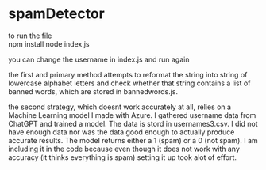 # spamDetector

to run the file <br/>
npm install
node index.js

you can change the username in index.js and run again

the first and primary method attempts to reformat the string into string of lowercase alphabet letters and check whether that string contains a list of banned words, which are stored in bannedwords.js.

the second strategy, which doesnt work accurately at all, relies on a Machine Learning model I made with Azure. I gathered username data from ChatGPT and trained a model. The data is stord in usernames3.csv. I did not have enough data nor was the data good enough to actually produce accurate results.
The model returns either a 1 (spam) or a 0 (not spam). I am including it in the code because even though it does not work with any accuracy (it thinks everything is spam) setting it up took alot of effort.
